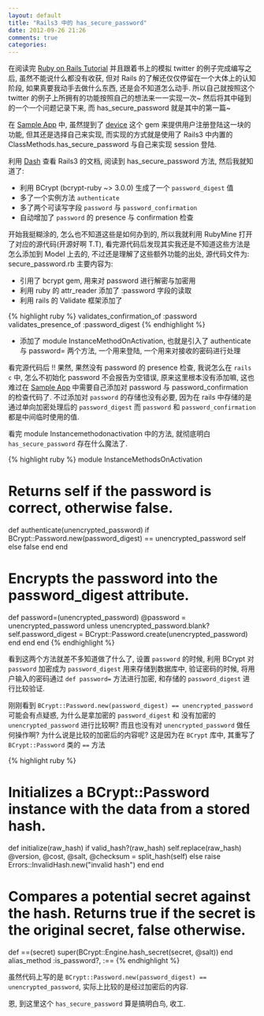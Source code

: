 ```yaml
---
layout: default
title: "Rails3 中的 has_secure_password"
date: 2012-09-26 21:26
comments: true
categories: 
---
```


在阅读完 [Ruby on Rails Tutorial][link1] 并且跟着书上的模拟 twitter 的例子完成编写之后, 虽然不能说什么都没有收获, 但对 Rails 的了解还仅仅停留在一个大体上的认知阶段, 如果真要我动手去做什么东西, 还是会不知道怎么动手. 所以自己就按照这个 twitter 的例子上所拥有的功能按照自己的想法来一一实现一次~ 然后将其中碰到的一个一个问题记录下来, 而 has_secure_password 就是其中的第一篇~

在 [Sample App][link2] 中, 虽然提到了 [device](https://github.com/plataformatec/devise) 这个 gem 来提供用户注册登陆这一块的功能, 但其还是选择自己来实现, 而实现的方式就是使用了 Rails3 中内置的 ClassMethods.has_secure_password 与自己来实现 session 登陆.

利用 [Dash](http://kapeli.com/dash/) 查看 Rails3 的文档, 阅读到 has_secure_password 方法, 然后我就知道了:

* 利用 BCrypt (bcrypt-ruby ~> 3.0.0) 生成了一个 `password_digest` 值
* 多了一个实例方法 `authenticate`
* 多了两个可读写字段  `password` 与 `password_confirmation`
* 自动增加了 `password` 的 presence 与 confirmation 检查

开始我挺糊涂的, 怎么也不知道这些是如何办到的, 所以我就利用 RubyMine 打开了对应的源代码(开源好啊 T.T), 看完源代码后发现其实我还是不知道这些方法是怎么添加到 Model 上去的, 不过还是理解了这些额外功能的出处, 源代码文件为: secure_password.rb 主要内容为:

* 引用了 bcrypt gem, 用来对 password 进行解密与加密用
* 利用 ruby 的 attr_reader 添加了 :password 字段的读取
* 利用 rails 的 Validate 框架添加了

{% highlight ruby %}
validates_confirmation_of :password
validates_presence_of :password_digest
{% endhighlight %}


* 添加了 module InstanceMethodOnActivation, 也就是引入了 authenticate 与 password= 两个方法, 一个用来登陆, 一个用来对接收的密码进行处理

看完源代码后 !! 果然, 果然没有 password 的 presence 检查, 我说怎么在 `rails c` 中, 怎么不初始化 password 不会报告为空错误, 原来这里根本没有添加嘛, 这也难过在 [Sample App][link2] 中需要自己添加对 password 与 password_confirmation 的检查代码了. 不过添加对 `password` 的存储也没有必要, 因为在 rails 中存储的是通过单向加密处理后的 `password_digest` 而 `password` 和 `password_confirmation` 都是中间临时使用的值.

看完 module Instancemethodonactivation 中的方法, 就彻底明白 `has_secure_password` 存在什么魔法了.

{% highlight ruby %}
module InstanceMethodsOnActivation
  # Returns self if the password is correct, otherwise false.
  def authenticate(unencrypted_password)
    if BCrypt::Password.new(password_digest) == unencrypted_password
      self
    else
      false
    end
  end
    
  # Encrypts the password into the password_digest attribute.
  def password=(unencrypted_password)
    @password = unencrypted_password
    unless unencrypted_password.blank?
      self.password_digest = BCrypt::Password.create(unencrypted_password)
    end
  end
end
{% endhighlight %}


看到这两个方法就差不多知道做了什么了, 设置 `password` 的时候, 利用 BCrypt 对 `password` 加密成为 `password_digest` 用来存储到数据库中, 验证密码的时候, 将用户输入的密码通过 `def password=` 方法进行加密, 和存储的 `password_digest` 进行比较验证.

刚刚看到 `BCrypt::Password.new(password_digest) == unencrypted_password` 可能会有点疑惑, 为什么是拿加密的 `password_digest` 和 没有加密的 `unencrypted_password` 进行比较啊? 而且也没有对 `unencrypted_password` 做任何操作啊? 为什么说是比较的加密后的内容呢? 这是因为在 `BCrypt` 库中, 其重写了 `BCrypt::Password` 类的 `==` 方法

{% highlight ruby %}
# Initializes a BCrypt::Password instance with the data from a stored hash.
def initialize(raw_hash)
  if valid_hash?(raw_hash)
    self.replace(raw_hash)
    @version, @cost, @salt, @checksum = split_hash(self)
  else
    raise Errors::InvalidHash.new("invalid hash")
  end
end


# Compares a potential secret against the hash. Returns true if the secret is the original secret, false otherwise.
def ==(secret)
  super(BCrypt::Engine.hash_secret(secret, @salt))
end
alias_method :is_password?, :==
{% endhighlight %}


虽然代码上写的是 `BCrypt::Password.new(password_digest) == unencrypted_password`, 实际上比较的是经过加密后的内容.


恩, 到这里这个 `has_secure_password` 算是搞明白鸟, 收工.



[link1]: http://ruby.railstutorial.org/ "Ruby on Rails Tutorial"
[link2]: https://github.com/railstutorial/sample_app "Sample App"
